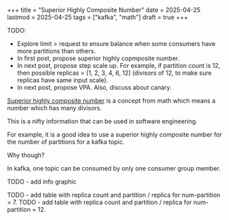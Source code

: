 +++
title = "Superior Highly Composite Number"
date = 2025-04-25
lastmod = 2025-04-25
tags = ["kafka", "math"]
draft = true
+++

TODO:
- Explore limit > request to ensure balance when some consumers have more partitions than others.
- In first post, propose superior highly copmposite number.
- In next post, propose step scale up. For example, if partition count is 12, then possible replicas = [1, 2, 3, 4, 6, 12] (divisors of 12, to make sure replicas have same input scale).
- In next post, propose VPA. Also, discuss about canary.

[Superior highly composite number](https://en.wikipedia.org/wiki/Superior_highly_composite_number) is a concept from math which means
a number which has many divisors.

This is a nifty information that can be used in software engineering.

For example, it is a good idea to use a superior highly composite number for the number
of partitions for a kafka topic.

Why though?

In kafka, one topic can be consumed by only one consumer group member.

TODO - add info graphic

TODO - add table with replica count and partition / replica for num-partition = 7.
TODO - add table with replica count and partition / replica for num-partition = 12.

